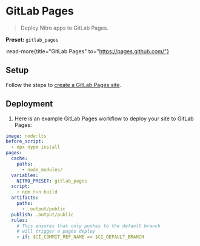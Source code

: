 # GitLab Pages

> Deploy Nitro apps to GitLab Pages.

**Preset:** `gitlab_pages`

:read-more{title="GitLab Pages" to="https://pages.github.com/"}

## Setup

Follow the steps to [create a GitLab Pages site](https://docs.gitlab.com/ee/user/project/pages/#getting-started).

## Deployment

1. Here is an example GitLab Pages workflow to deploy your site to GitLab Pages:

```yaml [.gitlab-ci.yml]
image: node:lts
before_script:
  - npx nypm install
pages:
  cache:
    paths:
      - node_modules/
  variables:
    NITRO_PRESET: gitlab_pages
  script:
    - npm run build
  artifacts:
    paths:
      - .output/public
  publish: .output/public
  rules:
    # This ensures that only pushes to the default branch
    # will trigger a pages deploy
    - if: $CI_COMMIT_REF_NAME == $CI_DEFAULT_BRANCH
```
